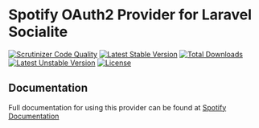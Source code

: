 # Spotify OAuth2 Provider for Laravel Socialite

[![Scrutinizer Code Quality](https://img.shields.io/scrutinizer/g/SocialiteProviders/Spotify.svg?style=flat-square)](https://scrutinizer-ci.com/g/SocialiteProviders/Spotify/?branch=master)
[![Latest Stable Version](https://img.shields.io/packagist/v/socialiteproviders/spotify.svg?style=flat-square)](https://packagist.org/packages/socialiteproviders/spotify)
[![Total Downloads](https://img.shields.io/packagist/dt/socialiteproviders/spotify.svg?style=flat-square)](https://packagist.org/packages/socialiteproviders/spotify)
[![Latest Unstable Version](https://img.shields.io/packagist/vpre/socialiteproviders/spotify.svg?style=flat-square)](https://packagist.org/packages/socialiteproviders/spotify)
[![License](https://img.shields.io/packagist/l/socialiteproviders/spotify.svg?style=flat-square)](https://packagist.org/packages/socialiteproviders/spotify)

## Documentation

Full documentation for using this provider can be found at [Spotify Documentation](http://socialiteproviders.github.io/providers/spotify/)
